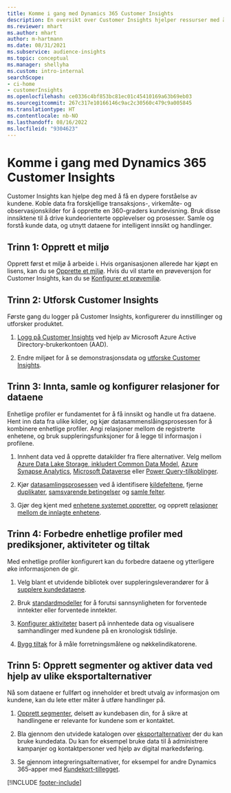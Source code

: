 ```yaml
---
title: Komme i gang med Dynamics 365 Customer Insights
description: En oversikt over Customer Insights hjelper ressurser med å komme raskt i gang.
ms.reviewer: mhart
ms.author: mhart
author: m-hartmann
ms.date: 08/31/2021
ms.subservice: audience-insights
ms.topic: conceptual
ms.manager: shellyha
ms.custom: intro-internal
searchScope:
- ci-home
- customerInsights
ms.openlocfilehash: ce0336c4bf853bc81ec01c45410169a63b69eb03
ms.sourcegitcommit: 267c317e10166146c9ac2c30560c479c9a005845
ms.translationtype: HT
ms.contentlocale: nb-NO
ms.lasthandoff: 08/16/2022
ms.locfileid: "9304623"
---
```

# <a name="get-started-with-dynamics-365-customer-insights"></a>Komme i gang med Dynamics 365 Customer Insights

Customer Insights kan hjelpe deg med å få en dypere forståelse av kundene. Koble data fra forskjellige transaksjons-, virkemåte- og observasjonskilder for å opprette en 360-graders kundevisning. Bruk disse innsiktene til å drive kundeorienterte opplevelser og prosesser. Samle og forstå kunde data, og utnytt dataene for intelligent innsikt og handlinger.

## <a name="step-1-create-an-environment"></a>Trinn 1: Opprett et miljø

Opprett først et miljø å arbeide i. Hvis organisasjonen allerede har kjøpt en lisens, kan du se [Opprette et miljø](create-environment.md). Hvis du vil starte en prøveversjon for Customer Insights, kan du se [Konfigurer et prøvemiljø](trial-signup.md).

## <a name="step-2-explore-customer-insights"></a>Trinn 2: Utforsk Customer Insights

Første gang du logger på Customer Insights, konfigurerer du innstillinger og utforsker produktet.

1. [Logg på Customer Insights](https://home.ci.ai.dynamics.com) ved hjelp av Microsoft Azure Active Directory-brukerkontoen (AAD).

1. Endre miljøet for å se demonstrasjonsdata og [utforske Customer Insights](home.md).

## <a name="step-3-ingest-unify-and-set-up-relationships-for-your-data"></a>Trinn 3: Innta, samle og konfigurer relasjoner for dataene

Enhetlige profiler er fundamentet for å få innsikt og handle ut fra dataene. Hent inn data fra ulike kilder, og kjør datasammenslåingsprosessen for å kombinere enhetlige profiler. Angi relasjoner mellom de registrerte enhetene, og bruk suppleringsfunksjoner for å legge til informasjon i profilene.

1. Innhent data ved å opprette datakilder fra flere alternativer. Velg mellom [Azure Data Lake Storage, inkludert Common Data Model](connect-common-data-model.md), [Azure Synapse Analytics](connect-synapse.md), [Microsoft Dataverse](connect-dataverse-managed-lake.md) eller [Power Query-tilkoblinger](connect-power-query.md).

1. Kjør [datasamlingsprosessen](data-unification.md) ved å identifisere [kildefeltene](map-entities.md), fjerne [duplikater](remove-duplicates.md), [samsvarende betingelser](match-entities.md) og [samle felter](merge-entities.md).

1. Gjør deg kjent med [enhetene systemet oppretter](entities.md), og opprett [relasjoner mellom de innlagte enhetene](relationships.md).

## <a name="step-4-enhance-unified-profiles-with-predictions-activities-and-measures"></a>Trinn 4: Forbedre enhetlige profiler med prediksjoner, aktiviteter og tiltak

Med enhetlige profiler konfigurert kan du forbedre dataene og ytterligere øke informasjonen de gir.

1. Velg blant et utvidende bibliotek over suppleringsleverandører for å [supplere kundedataene](enrichment-hub.md).

1. Bruk [standardmodeller](predictions-overview.md) for å forutsi sannsynligheten for forventede inntekter eller forventede inntekter.

1. [Konfigurer aktiviteter](activities.md) basert på innhentede data og visualisere samhandlinger med kundene på en kronologisk tidslinje.

1. [Bygg tiltak](measures.md) for å måle forretningsmålene og nøkkelindikatorene.

## <a name="step-5-create-segments-and-activate-data-through-various-export-options"></a>Trinn 5: Opprett segmenter og aktiver data ved hjelp av ulike eksportalternativer

Nå som dataene er fullført og inneholder et bredt utvalg av informasjon om kundene, kan du lete etter måter å utføre handlinger på.

1. [Opprett segmenter](segments.md), delsett av kundebasen din, for å sikre at handlingene er relevante for kundene som er kontaktet.

1. Bla gjennom den utvidede katalogen over [eksportalternativer](export-destinations.md) der du kan bruke kundedata. Du kan for eksempel bruke data til å administrere kampanjer og kontaktpersoner ved hjelp av digital markedsføring.

1. Se gjennom integreringsalternativer, for eksempel for andre Dynamics 365-apper med [Kundekort-tillegget](customer-card-add-in.md).  


[!INCLUDE [footer-include](includes/footer-banner.md)]
